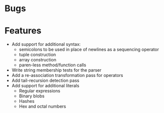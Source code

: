 # Bugs

# Features

* Add support for additional syntax:
  * semicolons to be used in place of newlines as a sequencing operator
  * tuple construction
  * array construction
  * paren-less method/function calls
* Write string membership tests for the parser
* Add a re-association transformation pass for operators
* Add tail-recursion detection pass
* Add support for additional literals
  * Regular expressions
  * Binary blobs
  * Hashes
  * Hex and octal numbers
